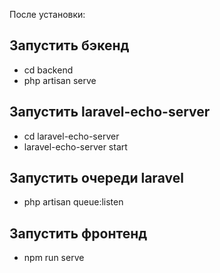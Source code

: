 После установки:
## Запустить бэкенд
- cd backend
- php artisan serve
## Запустить laravel-echo-server
- cd laravel-echo-server
- laravel-echo-server start
## Запустить очереди laravel
- php artisan queue:listen
## Запустить фронтенд
- npm run serve